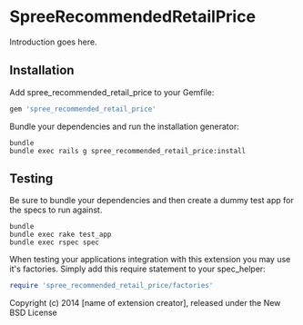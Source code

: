 SpreeRecommendedRetailPrice
===========================

Introduction goes here.

Installation
------------

Add spree_recommended_retail_price to your Gemfile:

```ruby
gem 'spree_recommended_retail_price'
```

Bundle your dependencies and run the installation generator:

```shell
bundle
bundle exec rails g spree_recommended_retail_price:install
```

Testing
-------

Be sure to bundle your dependencies and then create a dummy test app for the specs to run against.

```shell
bundle
bundle exec rake test_app
bundle exec rspec spec
```

When testing your applications integration with this extension you may use it's factories.
Simply add this require statement to your spec_helper:

```ruby
require 'spree_recommended_retail_price/factories'
```

Copyright (c) 2014 [name of extension creator], released under the New BSD License
